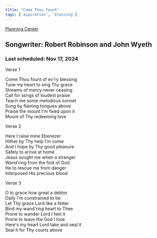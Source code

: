 ```yaml
---
title: "Come Thou Fount"
tags: ['aspiration', 'blessing']
---
```


[Planning Center](https://services.planningcenteronline.com/songs/11909265)

## Songwriter: Robert Robinson and John Wyeth
### Last scheduled: Nov 17, 2024          

Verse 1  
  
Come Thou fount of ev'ry blessing  
Tune my heart to sing Thy grace  
Streams of mercy never ceasing  
Call for songs of loudest praise  
Teach me some melodious sonnet  
Sung by flaming tongues above  
Praise the mount I'm fixed upon it  
Mount of Thy redeeming love  
  
Verse 2  
  
Here I raise mine Ebenezer  
Hither by Thy help I'm come  
And I hope by Thy good pleasure  
Safely to arrive at home  
Jesus sought me when a stranger  
Wand'ring from the fold of God  
He to rescue me from danger  
Interposed His precious blood  
  
Verse 3  
  
O to grace how great a debtor  
Daily I'm constrained to be  
Let Thy grace Lord like a fetter  
Bind my wand'ring heart to Thee  
Prone to wander Lord I feel it  
Prone to leave the God I love  
Here's my heart Lord take and seal it  
Seal it for Thy courts above
